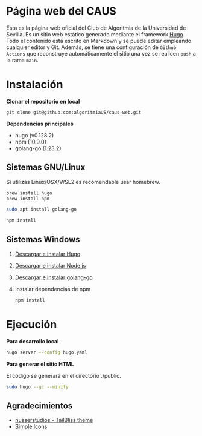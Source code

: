 
# Página web del CAUS

Esta es la página web oficial del Club de Algoritmia de la Universidad de Sevilla. Es un sitio web estático generado mediante el framework [Hugo](https://gohugo.io). Todo el contenido está escrito en Markdown y se puede editar empleando cualquier editor y Git. Además, se tiene una configuración de `Github Actions` que reconstruye automáticamente el sitio una vez se realicen `push` a la rama `main`.


# Instalación 

**Clonar el repositorio en local**

`git clone git@github.com:algoritmiaUS/caus-web.git`

**Dependencias principales**

  - hugo (v0.128.2)
  - npm (10.9.0)
  - golang-go (1.23.2)


## Sistemas GNU/Linux

Si utilizas Linux/OSX/WSL2 es recomendable usar homebrew.

```Bash
brew install hugo
brew install npm

sudo apt install golang-go

npm install
```


## Sistemas Windows

 1. [Descargar e instalar Hugo](https://github.com/gohugoio/hugo/releases/tag/v0.128.2)
 2. [Descargar e instalar Node.js](https://nodejs.org/en/download)
 3. [Descargar e instalar golang-go](https://go.dev/doc/install)
 4. Instalar dependencias de npm

    ```Bash
    npm install
    ```


# Ejecución

**Para desarrollo local**

```Bash
hugo server --config hugo.yaml
```

**Para generar el sitio HTML**

El código se generará en el directorio ./public.

```Bash
sudo hugo --gc --minify
```


## Agradecimientos

  - [nusserstudios - TailBliss theme](https://github.com/nusserstudios/tailbliss)
  - [Simple Icons](https://simpleicons.org/)
